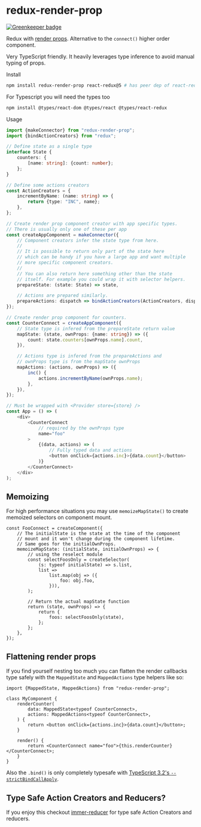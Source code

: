 # redux-render-prop

[![Greenkeeper badge](https://badges.greenkeeper.io/epeli/redux-render-prop.svg)](https://greenkeeper.io/)

Redux with [render props][1]. Alternative to the `connect()` higher order component.

Very TypeScript friendly. It heavily leverages type inference to
avoid manual typing of props.

Install

```sh
npm install redux-render-prop react-redux@5 # has peer dep of react-redux 5.x
```

For Typescript you will need the types too

```sh
npm install @types/react-dom @types/react @types/react-redux
```

Usage

```ts
import {makeConnector} from "redux-render-prop";
import {bindActionCreators} from "redux";

// Define state as a single type
interface State {
    counters: {
        [name: string]: {count: number};
    };
}

// Define some actions creators
const ActionCreators = {
    incrementByName: (name: string) => {
        return {type: "INC", name};
    },
};

// Create render prop component creator with app specific types.
// There is usually only one of these per app
const createAppComponent = makeConnector({
    // Component creators infer the state type from here.
    //
    // It is possible to return only part of the state here
    // which can be handy if you have a large app and want multiple
    // more specific component creators.
    //
    // You can also return here something other than the state
    // itself. For example you could wrap it with selector helpers.
    prepareState: (state: State) => state,

    // Actions are prepared similarly.
    prepareActions: dispatch => bindActionCreators(ActionCreators, dispatch),
});

// Create render prop component for counters.
const CounterConnect = createAppComponent({
    // State type is infered from the prepareState return value
    mapState: (state, ownProps: {name: string}) => ({
        count: state.counters[ownProps.name].count,
    }),

    // Actions type is infered from the prepareActions and
    // ownProps type is from the mapState ownProps
    mapActions: (actions, ownProps) => ({
        inc() {
            actions.incrementByName(ownProps.name);
        },
    }),
});

// Must be wrapped with <Provider store={store} />
const App = () => (
    <div>
        <CounterConnect
            // required by the ownProps type
            name="foo"
        >
            {(data, actions) => (
                // Fully typed data and actions
                <button onClick={actions.inc}>{data.count}</button>
            )}
        </CounterConnect>
    </div>
);
```

## Memoizing

For high performance situations you may use `memoizeMapState()` to create memoized
selectors on component mount.

```tsx
const FooConnect = createComponent({
    // The initialState is the state at the time of the component
    // mount and it won't change during the component lifetime.
    // Same goes for the initialOwnProps.
    memoizeMapState: (initialState, initialOwnProps) => {
        // using the reselect module
        const selectFoosOnly = createSelector(
            (s: typeof initialState) => s.list,
            list =>
                list.map(obj => ({
                    foo: obj.foo,
                })),
        );

        // Return the actual mapState function
        return (state, ownProps) => {
            return {
                foos: selectFoosOnly(state),
            };
        };
    },
});
```

## Flattening render props

If you find yourself nesting too much you can flatten
the render callbacks type safely with the `MappedState` and `MappedActions`
type helpers like so:

```tsx
import {MappedState, MappedActions} from "redux-render-prop";

class MyComponent {
    renderCounter(
        data: MappedState<typeof CounterConnect>,
        actions: MappedActions<typeof CounterConnect>,
    ) {
        return <button onClick={actions.inc}>{data.count}</button>;
    }

    render() {
        return <CounterConnect name="foo">{this.renderCounter}</CounterConnect>;
    }
}
```

Also the `.bind()` is only completely typesafe with [TypeScript 3.2's `--strictBindCallApply`](https://github.com/Microsoft/TypeScript/pull/27028).

[1]: https://reactjs.org/docs/render-props.html

## Type Safe Action Creators and Reducers?

If you enjoy this checkout
[immer-reducer](https://github.com/epeli/immer-reducer) for type safe Action
Creators and reducers.
